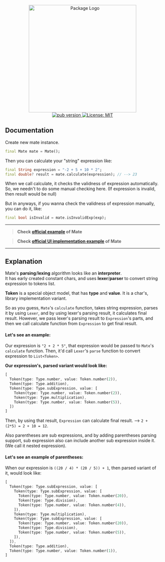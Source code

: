 <p align="center">
 <img width="350" src="https://user-images.githubusercontent.com/59066341/138941465-a4354274-3976-4571-bdcd-df031d7d4761.png" alt="Package Logo">
 <br>
 <a href="https://pub.dev/packages/mate">
  <img src="https://img.shields.io/pub/v/mate?color=blue" alt="pub version" />
 </a>
 <a href="https://github.com/theiskaa/mate/blob/main/LICENSE">
  <img src="https://img.shields.io/badge/License-MIT-red.svg" alt="License: MIT"/>
 </a>
</p>

## Documentation

Create new mate instance.
```dart
final Mate mate = Mate();
```

Then you can calculate your "string" expression like:
```dart
final String expression = "-2 + 5 + 10 * 2";
final double? result = mate.calculate(expression); // --> 23
```

When we call calculate, it checks the validness of expression automatically.
So, we needn't to do some manual checking here. (If expression is invalid, then result would be null)

But in anyways, if you wanna check the validness of expression manually, you can do it, like:
```dart
final bool isInvalid = mate.isInvalidExp(exp);
```

---

> **Check [official example](https://github.com/theiskaa/mate/blob/dart/example/main.dart) of Mate**

> **Check [official UI implementation example](https://github.com/theiskaa/mate/blob/dart/example/app.dart) of Mate**

---

## Explanation
Mate's **parsing**/**lexing** algorithm looks like an **interpreter**. <br>
It has early created constant chars, and uses **lexer**/**parser** to convert string expression to tokens list.

**Token** is a special object model, that has **type** and **value**. It is a char's, library implementation variant.

So as you guess, `Mate`'s `calculate` function, takes string expression, parses it by using `Lexer`,
and by using lexer's parsing result, it calculates final result.
However, we pass lexer's parsing result to `Expression`'s parts, and then we call calculate function from `Expression` to get final result.
#### Let's see an example:
Our expression is `"2 + 2 * 5"`, that expression would be passed to `Mate`'s `calculate` function.
Then, it'd call `Lexer`'s `parse` function to convert expression to `List<Token>`.

**Our expression's, parsed variant would look like:**
```dart
[
  Token(type: Type.number, value: Token.number(2)),
  Token(type: Type.addition),
  Token(type: Type.subExpression, value: [
    Token(type: Type.number, value: Token.number(2)),
    Token(type: Type.multiplication),
    Token(type: Type.number, value: Token.number(5)),
  ])
]
```
Then, by using that result, `Expression` can calculate final result. --> `2 + (2*5) = 2 + 10 = 12`.

Also parentheses are sub expressions, and by adding parentheses parsing support, sub expression also can include another sub expression inside it. (We call it nested expression).
#### Let's see an example of parentheses:
When our expression is `((20 / 4) * (20 / 5)) + 1`, then parsed variant of it, would look like:
```dart
[
  Token(type: Type.subExpression, value: [
    Token(type: Type.subExpression, value: [
      Token(type: Type.number, value: Token.number(20)),
      Token(type: Type.division),
      Token(type: Type.number, value: Token.number(4)),
    ]),
    Token(type: Type.multiplication),
    Token(type: Type.subExpression, value: [
      Token(type: Type.number, value: Token.number(20)),
      Token(type: Type.division),
      Token(type: Type.number, value: Token.number(5)),
    ]),
  ]),
  Token(type: Type.addition),
  Token(type: Type.number, value: Token.number(1)),
]
```
